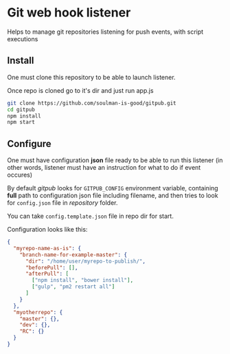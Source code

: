 Git web hook listener
=========================

Helps to manage git repositories listening for push events, with script executions

Install
------------
One must clone this repository to be able to launch listener.

Once repo is cloned go to it's dir and just run app.js

```bash
git clone https://github.com/soulman-is-good/gitpub.git
cd gitpub
npm install
npm start
```

Configure
-------------

One must have configuration **json** file ready to be able to run this listener (in other words, listener must have an instruction for what to do if event occures)

By default *gitpub* looks for `GITPUB_CONFIG` environment variable, containing **full** path to configuration json file including filename, and then tries to look for `config.json` file in _repository_ folder.

You can take `config.template.json` file in repo dir for start.

Configuration looks like this:

```json
{
  "myrepo-name-as-is": {
    "branch-name-for-example-master": {
      "dir": "/home/user/myrepo-to-publish/",
      "beforePull": [],
      "afterPull": [
        ["npm install", "bower install"],
        ["gulp", "pm2 restart all"]
      ]
    }
  },
  "myotherrepo": {
    "master": {},
    "dev": {},
    "RC": {}
  }
}
```
